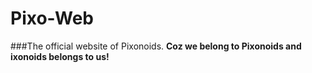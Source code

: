 # Pixo-Web

###The official website of Pixonoids.
**Coz we belong to Pixonoids and ixonoids belongs to us!**
